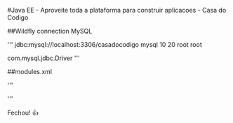 #Java EE - Aproveite toda a plataforma para construir aplicacoes - Casa do Codigo

##Wildfly connection MySQL

'''
<datasource jndi-name="java:jboss/datasources/casadocodigoDS" pool-name="casadocodigoDS">
    <connection-url>jdbc:mysql://localhost:3306/casadocodigo</connection-url>
    <driver>mysql</driver>
    <pool>
        <min-pool-size>10</min-pool-size>
        <max-pool-size>20</max-pool-size>
    </pool>
    <security>
        <user-name>root</user-name>
        <password>root</password>
    </security>
</datasource>

<driver name="mysql" module="com.mysql">
    <xa-datasource-class>com.mysql.jdbc.Driver</xa-datasource-class>
</driver>
'''

##modules.xml

'''
<?xml version="1.0" encoding="UTF-8"?>
<module xmlns="urn:jboss:module:1.3" name="com.mysql">
    <resources>
        <resource-root path="mysql-connector-java-5.1.40-bin.jar"/>
    </resources>
    <dependencies>
        <module name="javax.api"/>
    </dependencies>
</module>
'''

Fechou! :+1: